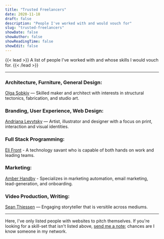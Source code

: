 ```yaml
---
title: "Trusted Freelancers"
date: 2020-11-18
draft: false
description: "People I've worked with and would vouch for"
slug: "trusted-freelancers"
showDate: false
showAuthor: false
showReadingTime: false
showEdit: false
---
```

{{< lead >}}
A list of people I've worked with and whose skills I would vouch for.
{{< /lead >}}

---
### Architecture, Furniture, General Design:

[Olga Sobkiv](https://alevytsky.work/) — Skilled maker and architect with interests in structural tectonics, fabrication, and studio art.

### Branding, User Experience, Web Design:

[Andriana Levytsky](https://alevytsky.work/) — Artist, illustrator and designer with a focus on print, interaction and visual identities.

### Full Stack Programming:

[Eli Front](https://elifront.com/) - A technology savant who is capable of both hands on work and leading teams. 

### Marketing:
[Amber Handby](https://www.bang.marketing/) - Specializes in marketing automation, email marketing, lead-generation, and onboarding.

### Video Production, Writing:

[Sean Thiessen](https://seanthiessen.com/) — Engaging storyteller that is versitile across mediums. 

---

Here, I've only listed people with websites to pitch themselves. If you're looking for a skill-set that isn't listed above, [send me a note](mailto:me@benjmaminbanderson.com); chances are I know someone in my network. 


